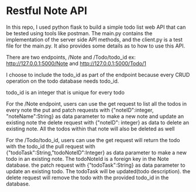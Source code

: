 <h1>Restful Note API</h1>

In this repo, I used python flask to build a simple todo list web API that can be tested using tools like postman. The main.py contains the implementation of the server side API methods, and the client.py is a test file for the main.py. It also provides some details as to how to use this API.

There are two endpoints, /Note and /Todo/todo_id 
ex: http://127.0.0.1:5000/Note and http://127.0.0.1:5000/Todo/1

I choose to include the todo_id as part of the endpoint because every CRUD operation on the todo database needs todo_id. 

todo_id is an integer that is unique for every todo

For the /Note endpoint, users can use 
the get request to list  all the todos in every note 
the put and patch requests with {"noteID":integer, "noteName":String} as data parameter to make a new note and update an existing note
the delete request with {"noteID": integer} as data to delete an existing note. All the todos within that note will also be deleted as well

For the /Todo/todo_id, users can use 
the get request will return the todo with the todo_id
the pull request with {"todoTask":String,"todoNoteID":Integer} as data parameter to make a new todo in an existing note. The todoNoteId is a foreign key in the Note database.
the patch request with  {"todoTask":String} as data parameter to update an existing todo. The todoTask will be updated(todo description). 
the delete request will remove the todo with the provided todo_id in the database.



 
